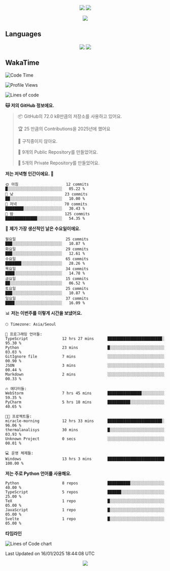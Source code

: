 <p align='center'>
 <img src="https://github.com/seohokim-hoya/seohokim-hoya/blob/main/profile-3d-contrib/profile-night-green.svg"/>
<img src="https://capsule-render.vercel.app/api?type=waving&color=gradient&height=225&section=header&text=HoyaKim&fontSize=90&animation=fadeIn&fontAlignY=38"/>
</p>

<div align='center' width='100%'>
<img src="https://hits.seeyoufarm.com/api/count/incr/badge.svg?url=https%3A%2F%2Fgithub.com%2Fseohokim-hoya&count_bg=%2379C83D&title_bg=%23555555&icon=&icon_color=%23E7E7E7&title=hits&edge_flat=false"/>
</div>

## Languages
<p align='center'>
<img align='center' src="https://github-readme-stats-zeta-azure-78.vercel.app/api/top-langs/?username=seohokim-hoya&langs_count=18&theme=dracula">
<img align='center' src="https://github-readme-stats.vercel.app/api/wakatime?username=hoyakim&langs_count=18&theme=dracula">
</p>




## WakaTime
<!--START_SECTION:waka-->
![Code Time](http://img.shields.io/badge/Code%20Time-15%20hrs%2034%20mins-blue)

![Profile Views](http://img.shields.io/badge/Profile%20Views-3-blue)

![Lines of code](https://img.shields.io/badge/%EC%A0%80%EB%8A%94%20%EC%97%AC%ED%83%9C%EA%B9%8C%EC%A7%80%20-1.4%20million%20%EC%A4%84%EC%9D%98%20%EC%BD%94%EB%93%9C%EB%A5%BC%20%EC%9E%91%EC%84%B1%ED%96%88%EC%96%B4%EC%9A%94.-blue)

**🐱 저의 GitHub 정보에요.** 

> 📦 GitHub의 72.0 kB만큼의 저장소를 사용하고 있어요. 
 > 
> 🏆 25 만큼의 Contributions을 2025년에 했어요
 > 
> 🚫 구직중이지 않아요.
 > 
> 📜 9개의 Public Repository를 만들었어요. 
 > 
> 🔑 5개의 Private Repository를 만들었어요. 
 > 
**저는 저녁형 인간이에요. 🦉** 

```text
🌞 아침                     12 commits          █░░░░░░░░░░░░░░░░░░░░░░░░   05.22 % 
🌆 낮　                     23 commits          ██░░░░░░░░░░░░░░░░░░░░░░░   10.00 % 
🌃 저녁                     70 commits          ████████░░░░░░░░░░░░░░░░░   30.43 % 
🌙 밤　                     125 commits         ██████████████░░░░░░░░░░░   54.35 % 
```
📅 **제가 가장 생산적인 날은 수요일이에요.** 

```text
월요일                      25 commits          ███░░░░░░░░░░░░░░░░░░░░░░   10.87 % 
화요일                      29 commits          ███░░░░░░░░░░░░░░░░░░░░░░   12.61 % 
수요일                      65 commits          ███████░░░░░░░░░░░░░░░░░░   28.26 % 
목요일                      34 commits          ████░░░░░░░░░░░░░░░░░░░░░   14.78 % 
금요일                      15 commits          ██░░░░░░░░░░░░░░░░░░░░░░░   06.52 % 
토요일                      25 commits          ███░░░░░░░░░░░░░░░░░░░░░░   10.87 % 
일요일                      37 commits          ████░░░░░░░░░░░░░░░░░░░░░   16.09 % 
```


📊 **저는 이번주를 이렇게 시간을 보냈어요.** 

```text
🕑︎ Timezone: Asia/Seoul

💬 프로그래밍 언어들: 
TypeScript               12 hrs 27 mins      ████████████████████████░   95.30 % 
Python                   23 mins             █░░░░░░░░░░░░░░░░░░░░░░░░   03.03 % 
GitIgnore file           7 mins              ░░░░░░░░░░░░░░░░░░░░░░░░░   00.90 % 
JSON                     3 mins              ░░░░░░░░░░░░░░░░░░░░░░░░░   00.44 % 
Markdown                 2 mins              ░░░░░░░░░░░░░░░░░░░░░░░░░   00.33 % 

🔥 에디터들: 
WebStorm                 7 hrs 45 mins       ███████████████░░░░░░░░░░   59.35 % 
PyCharm                  5 hrs 18 mins       ██████████░░░░░░░░░░░░░░░   40.65 % 

🐱‍💻 프로젝트들: 
miracle-morning          12 hrs 33 mins      ████████████████████████░   96.06 % 
thermalanalisys          30 mins             █░░░░░░░░░░░░░░░░░░░░░░░░   03.93 % 
Unknown Project          0 secs              ░░░░░░░░░░░░░░░░░░░░░░░░░   00.01 % 

💻 운영 체제들: 
Windows                  13 hrs 3 mins       █████████████████████████   100.00 % 
```

**저는 주로 Python 언어를 사용해요.** 

```text
Python                   8 repos             ██████████░░░░░░░░░░░░░░░   40.00 % 
TypeScript               5 repos             ██████░░░░░░░░░░░░░░░░░░░   25.00 % 
TeX                      1 repo              █░░░░░░░░░░░░░░░░░░░░░░░░   05.00 % 
JavaScript               1 repo              █░░░░░░░░░░░░░░░░░░░░░░░░   05.00 % 
Svelte                   1 repo              █░░░░░░░░░░░░░░░░░░░░░░░░   05.00 % 
```



**타임라인**

![Lines of Code chart](https://raw.githubusercontent.com/seohokim-hoya/seohokim-hoya/main/assets/bar_graph.png)


 Last Updated on 16/01/2025 18:44:08 UTC
<!--END_SECTION:waka-->

<p align='center'>
<img src="https://capsule-render.vercel.app/api?type=waving&section=footer&color=gradient"/>
</p>

<!--
**ho-ya-kim/ho-ya-kim** is a ✨ _special_ ✨ repository because its `README.md` (this file) appears on your GitHub profile.

Here are some ideas to get you started:

- 🔭 I’m currently working on ...
- 🌱 I’m currently learning ...
- 👯 I’m looking to collaborate on ...
- 🤔 I’m looking for help with ...
- 💬 Ask me about ...
- 📫 How to reach me: ...
- 😄 Pronouns: ...
- ⚡ Fun fact: ...
-->
